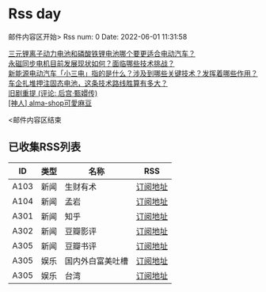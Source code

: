 # Rss day

邮件内容区开始>
Rss num: 0  Date: 2022-06-01 11:31:58 <br/>

<a href='http://www.zhihu.com/question/28128456/answer/2505894471?utm_campaign=rss&utm_medium=rss&utm_source=rss&utm_content=title'>三元锂离子动力电池和磷酸铁锂电池哪个要更适合电动汽车？</a><br/>
<a href='http://www.zhihu.com/question/532638906/answer/2508423041?utm_campaign=rss&utm_medium=rss&utm_source=rss&utm_content=title'>永磁同步电机目前发展现状如何？面临哪些技术挑战？</a><br/>
<a href='http://www.zhihu.com/question/534559577/answer/2504547713?utm_campaign=rss&utm_medium=rss&utm_source=rss&utm_content=title'>新能源电动汽车「小三电」指的是什么？涉及到哪些关键技术？发挥着哪些作用？</a><br/>
<a href='http://www.zhihu.com/question/504141889/answer/2503044022?utm_campaign=rss&utm_medium=rss&utm_source=rss&utm_content=title'>车企扎堆押注固态电池，这条技术路线胜算有多大？</a><br/>
<a href='https://movie.douban.com/review/14431165/'>旧剧重提 (评论: 后宫·甄嬛传)</a><br/>
<a href='https://www.ptt.cc/bbs/Beauty/M.1654053538.A.A8B.html'>[神人]  alma-shop可愛麻豆</a><br/>


<邮件内容区结束

## 已收集RSS列表

| ID | 类型 | 名称  | RSS  |
| -- | -- | -- | -- | 
| A103  | 新闻 | 生财有术 | [订阅地址](https://scys.info/feed) |
| A104  | 新闻 | 孟岩  | [订阅地址](https://feedpress.me/wx-dreamytalks) |
| A301  | 新闻 | 知乎 | [订阅地址](https://www.zhihu.com/rss) |
| A302  | 新闻 | 豆瓣影评 | [订阅地址](https://www.douban.com/feed/review/movie) |
| A305  | 新闻 | 豆瓣书评 | [订阅地址](https://www.douban.com/feed/review/book) |
| A305  | 娱乐 | 国内外白富美吐槽 | [订阅地址](http://rsshub.v2fy.com:1200/weibo/user/5323541229) |
| A305  | 娱乐 | 台湾 | [订阅地址](https://www.ptt.cc/atom/beauty.xml) |
